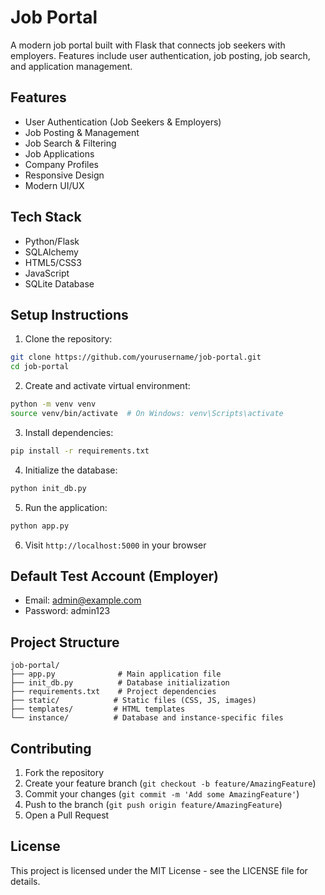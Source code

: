 # Job Portal

A modern job portal built with Flask that connects job seekers with employers. Features include user authentication, job posting, job search, and application management.

## Features

- User Authentication (Job Seekers & Employers)
- Job Posting & Management
- Job Search & Filtering
- Job Applications
- Company Profiles
- Responsive Design
- Modern UI/UX

## Tech Stack

- Python/Flask
- SQLAlchemy
- HTML5/CSS3
- JavaScript
- SQLite Database

## Setup Instructions

1. Clone the repository:
```bash
git clone https://github.com/yourusername/job-portal.git
cd job-portal
```

2. Create and activate virtual environment:
```bash
python -m venv venv
source venv/bin/activate  # On Windows: venv\Scripts\activate
```

3. Install dependencies:
```bash
pip install -r requirements.txt
```

4. Initialize the database:
```bash
python init_db.py
```

5. Run the application:
```bash
python app.py
```

6. Visit `http://localhost:5000` in your browser

## Default Test Account (Employer)
- Email: admin@example.com
- Password: admin123

## Project Structure

```
job-portal/
├── app.py              # Main application file
├── init_db.py          # Database initialization
├── requirements.txt    # Project dependencies
├── static/            # Static files (CSS, JS, images)
├── templates/         # HTML templates
└── instance/          # Database and instance-specific files
```

## Contributing

1. Fork the repository
2. Create your feature branch (`git checkout -b feature/AmazingFeature`)
3. Commit your changes (`git commit -m 'Add some AmazingFeature'`)
4. Push to the branch (`git push origin feature/AmazingFeature`)
5. Open a Pull Request

## License

This project is licensed under the MIT License - see the LICENSE file for details. 